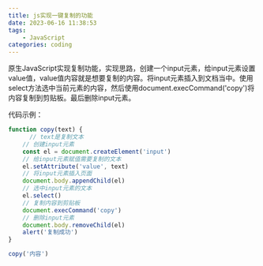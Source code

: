```yaml
---
title: js实现一键复制的功能
date: 2023-06-16 11:38:53
tags:
    - JavaScript
categories: coding
---
```


原生JavaScript实现复制功能，实现思路，创建一个input元素，给input元素设置value值，value值内容就是想要复制的内容。将input元素插入到文档当中。使用select方法选中当前元素的内容，然后使用document.execCommand('copy')将内容复制到剪贴板。最后删除input元素。

代码示例：
```js
function copy(text) {
      // text是复制文本
    // 创建input元素
    const el = document.createElement('input')
    // 给input元素赋值需要复制的文本
    el.setAttribute('value', text)
    // 将input元素插入页面
    document.body.appendChild(el)
    // 选中input元素的文本
    el.select()
    // 复制内容到剪贴板
    document.execCommand('copy')
    // 删除input元素
    document.body.removeChild(el)
    alert('复制成功')
}

copy('内容')
```